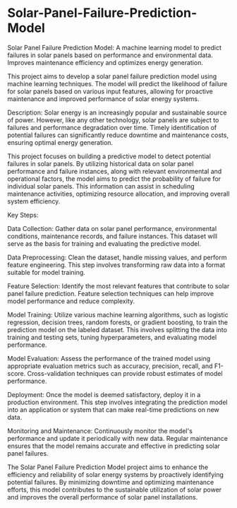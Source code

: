 # Solar-Panel-Failure-Prediction-Model
Solar Panel Failure Prediction Model: A machine learning model to predict failures in solar panels based on performance and environmental data. Improves maintenance efficiency and optimizes energy generation.


This project aims to develop a solar panel failure prediction model using machine learning techniques. The model will predict the likelihood of failure for solar panels based on various input features, allowing for proactive maintenance and improved performance of solar energy systems.

Description:
Solar energy is an increasingly popular and sustainable source of power. However, like any other technology, solar panels are subject to failures and performance degradation over time. Timely identification of potential failures can significantly reduce downtime and maintenance costs, ensuring optimal energy generation.

This project focuses on building a predictive model to detect potential failures in solar panels. By utilizing historical data on solar panel performance and failure instances, along with relevant environmental and operational factors, the model aims to predict the probability of failure for individual solar panels. This information can assist in scheduling maintenance activities, optimizing resource allocation, and improving overall system efficiency.

Key Steps:

Data Collection: Gather data on solar panel performance, environmental conditions, maintenance records, and failure instances. This dataset will serve as the basis for training and evaluating the predictive model.

Data Preprocessing: Clean the dataset, handle missing values, and perform feature engineering. This step involves transforming raw data into a format suitable for model training.

Feature Selection: Identify the most relevant features that contribute to solar panel failure prediction. Feature selection techniques can help improve model performance and reduce complexity.

Model Training: Utilize various machine learning algorithms, such as logistic regression, decision trees, random forests, or gradient boosting, to train the prediction model on the labeled dataset. This involves splitting the data into training and testing sets, tuning hyperparameters, and evaluating model performance.

Model Evaluation: Assess the performance of the trained model using appropriate evaluation metrics such as accuracy, precision, recall, and F1-score. Cross-validation techniques can provide robust estimates of model performance.

Deployment: Once the model is deemed satisfactory, deploy it in a production environment. This step involves integrating the prediction model into an application or system that can make real-time predictions on new data.

Monitoring and Maintenance: Continuously monitor the model's performance and update it periodically with new data. Regular maintenance ensures that the model remains accurate and effective in predicting solar panel failures.

The Solar Panel Failure Prediction Model project aims to enhance the efficiency and reliability of solar energy systems by proactively identifying potential failures. By minimizing downtime and optimizing maintenance efforts, this model contributes to the sustainable utilization of solar power and improves the overall performance of solar panel installations.
